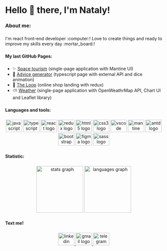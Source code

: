 <h1 align="left">Hello  👋 there, I'm Nataly!</h1>

###

<h3 align="left">About me:</h3>

###

<p align="left">
I'm react front-end  developer :computer:! Love to create things and ready to improve my skills every day :mortar_board:!
</p>

###

<h4 align="left">My last GitHub Pages:</h4>

###

- :sparkles: [Space tourism](https://kupparos.github.io/space_tourism_website/) (single-page application with Mantine UI)
- :game_die: [Advice generator](https://kupparos.github.io/advice_generator/) (typescript page with external API and dice animation)
- :handbag: [The Loop](https://kupparos.github.io/thelopp_shop/) (online shop landing with redux)
- :partly_sunny: [Weather](https://kupparos.github.io/weatherapp/) (single-page application with OpenWeathrMap API, Chart UI and Leaflet library)


###

<h4 align="left">Languages and tools:</h4>

###

<div align="center">
  <img src="https://cdn.jsdelivr.net/gh/devicons/devicon/icons/javascript/javascript-original.svg" height="40" width="52" alt="javascript logo"  />
  <img src="https://cdn.jsdelivr.net/gh/devicons/devicon/icons/typescript/typescript-original.svg" height="40" width="52" alt="typescript logo"  />
  <img src="https://cdn.jsdelivr.net/gh/devicons/devicon/icons/react/react-original.svg" height="40" width="52" alt="react logo"  />
  <img src="https://cdn.jsdelivr.net/gh/devicons/devicon/icons/redux/redux-original.svg" height="40" width="52" alt="redux logo"  />
  <img src="https://cdn.jsdelivr.net/gh/devicons/devicon/icons/html5/html5-original.svg" height="40" width="52" alt="html5 logo"  />
  <img src="https://cdn.jsdelivr.net/gh/devicons/devicon/icons/css3/css3-original.svg" height="40" width="52" alt="css3 logo"  />
  <img src="https://cdn.jsdelivr.net/gh/devicons/devicon/icons/vscode/vscode-original.svg" height="40" width="52" alt="vscode logo"  />
  <img src="https://svgshare.com/i/j4j.svg" height="40" width="52" alt="mantine logo"  />
  <img src="https://svgshare.com/i/j5Y.svg" height="40" width="52" alt="antd logo"  />
  <img src="https://cdn.jsdelivr.net/gh/devicons/devicon/icons/bootstrap/bootstrap-original.svg" height="40" width="52" alt="bootstrap logo"  />
  <img src="https://cdn.jsdelivr.net/gh/devicons/devicon/icons/figma/figma-original.svg" height="40" width="52" alt="figma logo"  />
  <img src="https://cdn.jsdelivr.net/gh/devicons/devicon/icons/sass/sass-original.svg" height="40" width="52" alt="sass logo"  />
</div>

###

<h4 align="left">Statistic:</h4>

###

<div align="center">
  <img src="https://github-readme-stats.vercel.app/api?hide_title=false&hide_rank=true&show_icons=true&include_all_commits=false&count_private=true&disable_animations=false&theme=default&locale=en&hide_border=false&username=Kupparos" height="150" alt="stats graph"  />
  <img src="https://github-readme-stats.vercel.app/api/top-langs?locale=en&hide_title=false&layout=compact&card_width=320&langs_count=5&theme=default&hide_border=false&username=Kupparos" height="150" alt="languages graph"  />
</div>

###

<h4 align="left">Text me!</h4>

###

<div align="center">
  <a href="https://www.linkedin.com/in/natalya-masalova-7493a2243/" target="_blank">
    <img src="https://raw.githubusercontent.com/maurodesouza/profile-readme-generator/master/src/assets/icons/social/linkedin/default.svg" width="52" height="40" alt="linkedin logo"  />
  </a>
  <a href="mailto:kupparos@gmail.com">
    <img src="https://raw.githubusercontent.com/maurodesouza/profile-readme-generator/master/src/assets/icons/social/gmail/default.svg" width="52" height="40" alt="gmail logo"  />
  </a>
  <a href="https://t.me/kupparos">
    <img src="https://raw.githubusercontent.com/maurodesouza/profile-readme-generator/master/src/assets/icons/social/telegram/default.svg" width="52" height="40" alt="telegram logo"  />
  </a>
</div>

###

